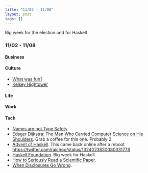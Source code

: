 ```yaml
---
title: "11/02 - 11/08"
layout: post
tags: []
---
```


Big week for the election and for Haskell

### 11/02 - 11/08

#### Business

#### Culture

* [What was fun?](https://www.vox.com/the-goods/21523704/fun-quarantine-home)
* [Kelsey Hightower](https://www.protocol.com/kelsey-hightower-google-cloud)

#### Life

#### Work

#### Tech

* [Names are not Type Safety](https://lexi-lambda.github.io/blog/2020/11/01/names-are-not-type-safety/)
* [Edsger Dijkstra: The Man Who Carried Computer Science on His Shoulders](https://inference-review.com/article/the-man-who-carried-computer-science-on-his-shoulders).  Grab a coffee for this one.  Probably 2.
* [Advent of Haskell](https://www.adventofhaskell.com/).  This came back online after a reboot https://twitter.com/raichoo/status/1324023830080331778
* [Haskell Foundation](https://haskell.foundation/).  Big week for Haskell.
* [How to Seriously Read a Scientific Paper](https://www.sciencemag.org/careers/2016/03/how-seriously-read-scientific-paper).
* [When Disclosures Go Wrong](https://chadscira.com/post/5fa269d46142ac544e013d6e/DISCLOSURE-Unlimited-Chase-Ultimate-Rewards-Points).
